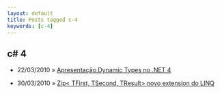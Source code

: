 ```yaml
---
layout: default
title: Posts tagged c-4
keywords: [c-4]
---
```

<h2 class="category">c# 4</h2>
<ul class="posts">
<li>
<p>
<span class="date">22/03/2010</span> &raquo; 
<a href="/blog/apresentacao-dynamic-types-no-net-4">Apresentação Dynamic Types no .NET 4</a>
</p>
</li> 
<li>
<p>
<span class="date">30/03/2010</span> &raquo; 
<a href="/blog/ziptfirst-tsecond-tresult-novo-extension-do-linq">Zip&lt; TFirst, TSecond, TResult&gt; novo extension do LINQ</a>
</p>
</li> 
</ul>

